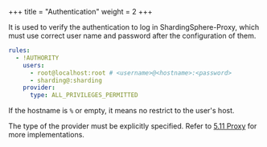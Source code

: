 +++
title = "Authentication"
weight = 2
+++

It is used to verify the authentication to log in ShardingSphere-Proxy, which must use correct user name and password after the configuration of them.

```yaml
rules:
  - !AUTHORITY
    users:
      - root@localhost:root # <username>@<hostname>:<password>
      - sharding@:sharding
    provider:
      type: ALL_PRIVILEGES_PERMITTED
```

If the hostname is `%` or empty, it means no restrict to the user's host.

The type of the provider must be explicitly specified. Refer to [5.11 Proxy](/en/dev-manual/proxy) for more implementations.
